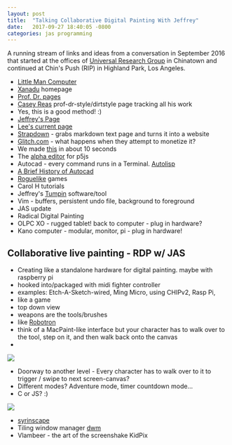 ```yaml
---
layout: post
title:  "Talking Collaborative Digital Painting With Jeffrey"
date:   2017-09-27 18:40:05 -0800
categories: jas programming
---
```


A running stream of links and ideas from a conversation in September 2016 that started at the offices of [Universal Research Group](http://www.universalresearch.group/) in Chinatown and continued at Chin's Push (RIP) in Highland Park, Los Angeles.

* [Little Man Computer](https://en.m.wikipedia.org/wiki/Little_man_computer)
* [Xanadu](http://xanadu.net/) homepage
* [Prof. Dr. pages](http://contemporary-home-computing.org/prof-dr-style/)
* [Casey Reas](http://caesuras.net/) prof-dr-style/dirtstyle page tracking all his work
* Yes, this is a good method! :)
* [Jeffrey's Page](http://jas.life)
* [Lee's current page](http://leetusman.com)
* [Strapdown](http://strapdownjs.com/) - grabs markdown text page and turns it into a website
* [Glitch.com](http://glitch.com) - what happens when they attempt to monetize it?
* We made [this](https://peridot-restaurant.glitch.me/) in about 10 seconds
* The [alpha editor](http://alpha.editor.p5js.org) for p5js
* Autocad - every command runs in a Terminal. [Autolisp](https://en.wikipedia.org/wiki/AutoLISP)
* [A Brief History of Autocad](https://www.youtube.com/watch?v=qXLvlgcCm68)
* [Roguelike](https://en.wikipedia.org/wiki/Roguelike) games
* Carol H tutorials
* Jeffrey's [Tumpin](https://left.gallery/tumpin) software/tool
* Vim - buffers, persistent undo file, background to foreground
* JAS update
* Radical Digital Painting
* OLPC XO - rugged tablet! back to computer - plug in hardware?
* Kano computer - modular, monitor, pi - plug in hardware!

## Collaborative live painting - RDP w/ JAS
* Creating like a standalone hardware for digital painting. maybe with raspberry pi
* hooked into/packaged with midi fighter controller
* examples: Etch-A-Sketch-wired, Ming Micro, using CHIPv2, Rasp Pi,
* like a game
* top down view
* weapons are the tools/brushes
* like [Robotron](https://www.youtube.com/watch?v=aOVA2Axxfdk)
* think of a MacPaint-like interface but your character has to walk over to the tool, step on it, and then walk back onto the canvas
*
![](http://www.macitynet.it/wp-content/uploads/2013/10/MacPaint-Japanese-Girl.png)
* Doorway to another level - Every character has to walk over to it to trigger / swipe to next screen-canvas?
* Different modes? Adventure mode, timer countdown mode...
* C or JS? :)

![](https://i.ytimg.com/vi/9mOrRmzYT8g/maxresdefault.jpg)

* [syrinscape](https://syrinscape.com/)  
* Tiling window manager [dwm](https://dwm.suckless.org)
* Vlambeer - the art of the screenshake
KidPix

